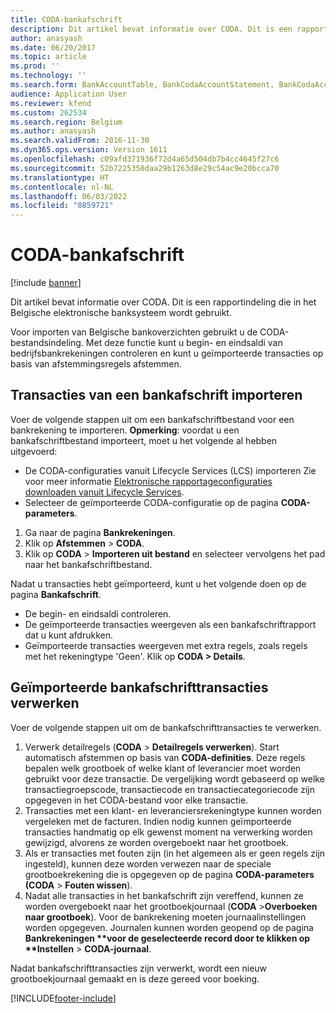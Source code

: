 ```yaml
---
title: CODA-bankafschrift
description: Dit artikel bevat informatie over CODA. Dit is een rapportindeling die in het Belgische elektronische banksysteem wordt gebruikt.
author: anasyash
ms.date: 06/20/2017
ms.topic: article
ms.prod: ''
ms.technology: ''
ms.search.form: BankAccountTable, BankCodaAccountStatement, BankCodaAccountStatementLines, BankCodaParameters, BankCodaTrans, BankCodaTransCategory, BankCodaTransDefTable, BankCodaTransFamily
audience: Application User
ms.reviewer: kfend
ms.custom: 262534
ms.search.region: Belgium
ms.author: anasyash
ms.search.validFrom: 2016-11-30
ms.dyn365.ops.version: Version 1611
ms.openlocfilehash: c09afd371936f72d4a65d504db7b4cc4645f27c6
ms.sourcegitcommit: 52b7225350daa29b1263d8e29c54ac9e20bcca70
ms.translationtype: HT
ms.contentlocale: nl-NL
ms.lasthandoff: 06/03/2022
ms.locfileid: "8859721"
---
```

# <a name="coda-bank-statement"></a>CODA-bankafschrift

[!include [banner](../includes/banner.md)]

Dit artikel bevat informatie over CODA. Dit is een rapportindeling die in het Belgische elektronische banksysteem wordt gebruikt. 

Voor importen van Belgische bankoverzichten gebruikt u de CODA-bestandsindeling. Met deze functie kunt u begin- en eindsaldi van bedrijfsbankrekeningen controleren en kunt u geïmporteerde transacties op basis van afstemmingsregels afstemmen.

## <a name="import-transactions-from-a-bank-statement"></a>Transacties van een bankafschrift importeren
Voer de volgende stappen uit om een bankafschriftbestand voor een bankrekening te importeren. **Opmerking**: voordat u een bankafschriftbestand importeert, moet u het volgende al hebben uitgevoerd:

-   De CODA-configuraties vanuit Lifecycle Services (LCS) importeren Zie voor meer informatie [Elektronische rapportageconfiguraties downloaden vanuit Lifecycle Services](../../fin-ops-core/dev-itpro/analytics/download-electronic-reporting-configuration-lcs.md).
-   Selecteer de geïmporteerde CODA-configuratie op de pagina **CODA-parameters**.

1.  Ga naar de pagina **Bankrekeningen**.
2.  Klik op **Afstemmen** &gt; **CODA**.
3.  Klik op **CODA** &gt; **Importeren uit bestand** en selecteer vervolgens het pad naar het bankafschriftbestand.

Nadat u transacties hebt geïmporteerd, kunt u het volgende doen op de pagina **Bankafschrift**.

-   De begin- en eindsaldi controleren.
-   De geïmporteerde transacties weergeven als een bankafschriftrapport dat u kunt afdrukken.
-   Geïmporteerde transacties weergeven met extra regels, zoals regels met het rekeningtype 'Geen'. Klik op **CODA &gt; Details**.

## <a name="process-imported-bank-statement-transactions"></a>Geïmporteerde bankafschrifttransacties verwerken
Voer de volgende stappen uit om de bankafschrifttransacties te verwerken.

1. Verwerk detailregels (**CODA** &gt; **Detailregels verwerken**). Start automatisch afstemmen op basis van **CODA-definities**. Deze regels bepalen welk grootboek of welke klant of leverancier moet worden gebruikt voor deze transactie. De vergelijking wordt gebaseerd op welke transactiegroepscode, transactiecode en transactiecategoriecode zijn opgegeven in het CODA-bestand voor elke transactie.
2. Transacties met een klant- en leveranciersrekeningtype kunnen worden vergeleken met de facturen. Indien nodig kunnen geïmporteerde transacties handmatig op elk gewenst moment na verwerking worden gewijzigd, alvorens ze worden overgeboekt naar het grootboek.
3. Als er transacties met fouten zijn (in het algemeen als er geen regels zijn ingesteld), kunnen deze worden verwezen naar de speciale grootboekrekening die is opgegeven op de pagina <strong>CODA-parameters **(</strong>CODA** &gt; <strong>Fouten wissen</strong>).
4. Nadat alle transacties in het bankafschrift zijn vereffend, kunnen ze worden overgeboekt naar het grootboekjournaal (<strong>CODA</strong> &gt;<strong>Overboeken naar grootboek</strong>). Voor de bankrekening moeten journaalinstellingen worden opgegeven. Journalen kunnen worden geopend op de pagina <strong>Bankrekeningen **voor de geselecteerde record door te klikken op **Instellen</strong> &gt; <strong>CODA-journaal</strong>.

Nadat bankafschrifttransacties zijn verwerkt, wordt een nieuw grootboekjournaal gemaakt en is deze gereed voor boeking.





[!INCLUDE[footer-include](../../includes/footer-banner.md)]
